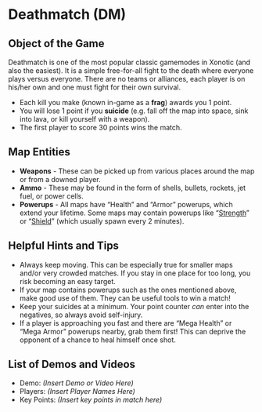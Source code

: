 Deathmatch (DM)
===============

Object of the Game
------------------

Deathmatch is one of the most popular classic gamemodes in Xonotic (and also the easiest). It is a simple free-for-all fight to the death where everyone plays versus everyone. There are no teams or alliances, each player is on his/her own and one must fight for their own survival.
-   Each kill you make (known in-game as a **frag**) awards you 1 point.
-   You will lose 1 point if you **suicide** (e.g. fall off the map into space, sink into lava, or kill yourself with a weapon).
-   The first player to score 30 points wins the match.

Map Entities
------------

-   **Weapons** - These can be picked up from various places around the map or from a downed player.
-   **Ammo** - These may be found in the form of shells, bullets, rockets, jet fuel, or power cells.
-   **Powerups** - All maps have “Health” and “Armor” powerups, which extend your lifetime. Some maps may contain 
powerups like “[Strength](Powerups#strength)” or “[Shield](Powerups#shield)” (which usually spawn every 2 minutes).

Helpful Hints and Tips
----------------------

-   Always keep moving. This can be especially true for smaller maps and/or very crowded matches. If you stay in one place for too long, you risk becoming an easy target.
-   If your map contains powerups such as the ones mentioned above, make good use of them. They can be useful tools to win a match!
-   Keep your suicides at a minimum. Your point counter *can* enter into the negatives, so always avoid self-injury.
-   If a player is approaching you fast and there are “Mega Health” or “Mega Armor” powerups nearby, grab them first! This can deprive the opponent of a chance to heal himself once shot.

List of Demos and Videos
------------------------

-   Demo: _(Insert Demo or Video Here)_
-   Players: _(Insert Player Names Here)_
-   Key Points: _(Insert key points in match here)_

